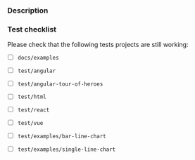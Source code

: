 ### Description

<!-- Describe your changes in detail -->

### Test checklist

Please check that the following tests projects are still working:

- [ ] `docs/examples`
- [ ] `test/angular`
- [ ] `test/angular-tour-of-heroes`
- [ ] `test/html`
- [ ] `test/react`
- [ ] `test/vue`
- [ ] `test/examples/bar-line-chart`
- [ ] `test/examples/single-line-chart`

